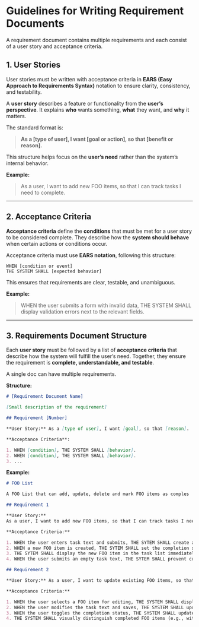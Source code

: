 # **Guidelines for Writing Requirement Documents**

A requirement document contains multiple requirements and each consist of a user story and acceptance criteria.

## **1. User Stories**

User stories must be written with acceptance criteria in **EARS (Easy Approach to Requirements Syntax)** notation to ensure clarity, consistency, and testability.

A **user story** describes a feature or functionality from the **user’s perspective**. It explains **who** wants something, **what** they want, and **why** it matters.

The standard format is:

> **As a [type of user], I want [goal or action], so that [benefit or reason].**

This structure helps focus on the **user’s need** rather than the system’s internal behavior.

**Example:**

> As a user, I want to add new FOO items, so that I can track tasks I need to complete.

---

## **2. Acceptance Criteria**

**Acceptance criteria** define the **conditions** that must be met for a user story to be considered complete.
They describe how the **system should behave** when certain actions or conditions occur.

Acceptance criteria must use **EARS notation**, following this structure:

```
WHEN [condition or event]
THE SYSTEM SHALL [expected behavior]
```

This ensures that requirements are clear, testable, and unambiguous.

**Example:**

> WHEN the user submits a form with invalid data,
> THE SYSTEM SHALL display validation errors next to the relevant fields.

---

## **3. Requirements Document Structure**

Each **user story** must be followed by a list of **acceptance criteria** that describe how the system will fulfill the user’s need.
Together, they ensure the requirement is **complete, understandable, and testable**.

A single doc can have multiple requirements.

**Structure:**

```md
# [Requirement Document Name]

[Small description of the requirement]

## Requirement [Number]

**User Story:** As a [type of user], I want [goal], so that [reason].

**Acceptance Criteria**:

1. WHEN [condition], THE SYSTEM SHALL [behavior].
2. WHEN [condition], THE SYSTEM SHALL [behavior].
3. ...
```

**Example:**

```md
# FOO List

A FOO List that can add, update, delete and mark FOO items as comples

## Requirement 1

**User Story:**
As a user, I want to add new FOO items, so that I can track tasks I need to complete.

**Acceptance Criteria:**

1. WHEN the user enters task text and submits, THE SYTEM SHALL create a new FOO item with the provided task text.
2. WHEN a new FOO item is created, THE SYTEM SHALL set the completion status to false.
3. THE SYTEM SHALL display the new FOO item in the task list immediately after creation.
4. WHEN the user submits an empty task text, THE SYTEM SHALL prevent creation and display an error message.

## Requirement 2

**User Story:** As a user, I want to update existing FOO items, so that I can modify task details or mark them as complete.

**Acceptance Criteria:**

1. WHEN the user selects a FOO item for editing, THE SYSTEM SHALL display the current task text in an editable field.
2. WHEN the user modifies the task text and saves, THE SYSTEM SHALL update the FOO item with the new content.
3. WHEN the user toggles the completion status, THE SYSTEM SHALL update and save the new status.
4. THE SYSTEM SHALL visually distinguish completed FOO items (e.g., with a checkmark or strike-through) from pending ones.
```
